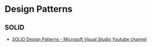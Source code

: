 # Design Patterns

## SOLID

- [SOLID Design Patterns - Microsoft Visual Studio Youtube channel](https://www.youtube.com/watch?v=agkWYPUcLpg)

